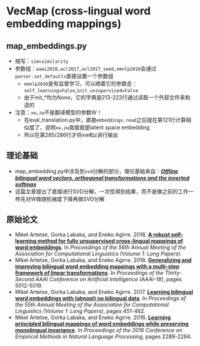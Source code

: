 VecMap (cross-lingual word embedding mappings)
==============
## map_embeddings.py
- 缩写：`sim=similarity`
- 参数组：`aaai2018,acl2017,acl2017_seed,emnlp2016`会通过`parser.set_defaults`直接设置一个参数组
  - `emnlp2016`是有监督学习，可以顺着它的参数走：`self_learning=False`,`init_unsupervised=False`
  - 由于init_*均为None，它的字典是213-222行通过读取一个外部文件来构造的
- 注意：`xw,zw`不是翻译模型的参数W！
  - 在eval_translation.py中，直接`embeddings.read`之后就在第121行计算相似度了，说明`xw,zw`直接就是latent space embedding
  - 所以在第285/286行才将xw和z进行输出

  

## 理论基础
- map_embedding.py中涉及到`svd`分解的部分，理论基础来自：***[Offline bilingual word vectors, orthogonal transformations and the inverted softmax](https://arxiv.org/abs/1702.03859)***
- 这篇文章提出了直接进行SVD分解，一次性得到结果，而不是像之前的工作一样先对W做随机梯度下降再做SVD分解

## 原始论文
- Mikel Artetxe, Gorka Labaka, and Eneko Agirre. 2018. **[A robust self-learning method for fully unsupervised cross-lingual mappings of word embeddings](https://aclweb.org/anthology/P18-1073)**. In *Proceedings of the 56th Annual Meeting of the Association for Computational Linguistics (Volume 1: Long Papers)*.
- Mikel Artetxe, Gorka Labaka, and Eneko Agirre. 2018. **[Generalizing and improving bilingual word embedding mappings with a multi-step framework of linear transformations](https://www.aaai.org/ocs/index.php/AAAI/AAAI18/paper/view/16935/16781)**. In *Proceedings of the Thirty-Second AAAI Conference on Artificial Intelligence (AAAI-18)*, pages 5012-5019.
- Mikel Artetxe, Gorka Labaka, and Eneko Agirre. 2017. **[Learning bilingual word embeddings with (almost) no bilingual data](https://aclweb.org/anthology/P17-1042)**. In *Proceedings of the 55th Annual Meeting of the Association for Computational Linguistics (Volume 1: Long Papers)*, pages 451-462.
- Mikel Artetxe, Gorka Labaka, and Eneko Agirre. 2016. **[Learning principled bilingual mappings of word embeddings while preserving monolingual invariance](https://aclweb.org/anthology/D16-1250)**. In *Proceedings of the 2016 Conference on Empirical Methods in Natural Language Processing*, pages 2289-2294.

